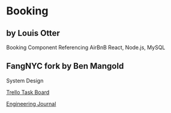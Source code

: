 # Booking
## by Louis Otter

Booking Component Referencing AirBnB 
React, Node.js, MySQL

## FangNYC fork by Ben Mangold

System Design

[Trello Task Board](https://trello.com/b/nO5AU22g/sb-staybnb-bookings)

[Engineering Journal](https://www.dropbox.com/s/f52rd1rmw4gf97a/SDC_Engineering_Journal.md?dl=0)
